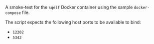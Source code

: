 A smoke-test for the `sqelf` Docker container using the sample `docker-compose` file.

The script expects the following host ports to be available to bind:

- `12202`
- `5342`